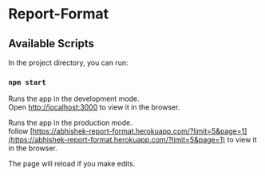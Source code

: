 # Report-Format

## Available Scripts

In the project directory, you can run:

### `npm start`

Runs the app in the development mode.<br />
Open [http://localhost:3000](http://localhost:3000) to view it in the browser.

Runs the app in the production mode.<br />
follow [https://abhishek-report-format.herokuapp.com/?limit=5&page=1](https://abhishek-report-format.herokuapp.com/?limit=5&page=1) to view it in the browser.

The page will reload if you make edits.<br />